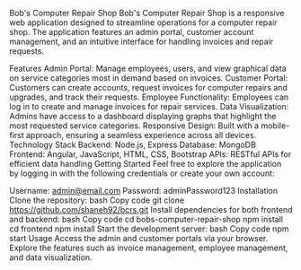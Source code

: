 Bob's Computer Repair Shop
Bob's Computer Repair Shop is a responsive web application designed to streamline operations for a computer repair shop. The application features an admin portal, customer account management, and an intuitive interface for handling invoices and repair requests.

Features
Admin Portal: Manage employees, users, and view graphical data on service categories most in demand based on invoices.
Customer Portal: Customers can create accounts, request invoices for computer repairs and upgrades, and track their requests.
Employee Functionality: Employees can log in to create and manage invoices for repair services.
Data Visualization: Admins have access to a dashboard displaying graphs that highlight the most requested service categories.
Responsive Design: Built with a mobile-first approach, ensuring a seamless experience across all devices.
Technology Stack
Backend: Node.js, Express
Database: MongoDB
Frontend: Angular, JavaScript, HTML, CSS, Bootstrap
APIs: RESTful APIs for efficient data handling
Getting Started
Feel free to explore the application by logging in with the following credentials or create your own account:

Username: admin@email.com
Password: adminPassword123
Installation
Clone the repository:
bash
Copy code
git clone https://github.com/shaneh92/bcrs.git
Install dependencies for both frontend and backend:
bash
Copy code
cd bobs-computer-repair-shop
npm install
cd frontend
npm install
Start the development server:
bash
Copy code
npm start
Usage
Access the admin and customer portals via your browser.
Explore the features such as invoice management, employee management, and data visualization.
